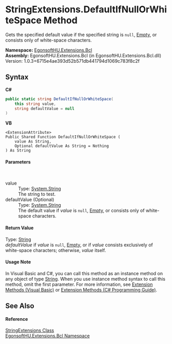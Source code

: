 # StringExtensions.DefaultIfNullOrWhiteSpace Method 
 

Gets the specified default value if the specified string is `null`, <a href="https://docs.microsoft.com/dotnet/api/system.string.empty" target="_blank" rel="noopener noreferrer">Empty</a>, or consists only of white-space characters.

**Namespace:**&nbsp;<a href="N_EgonsoftHU_Extensions_Bcl.md">EgonsoftHU.Extensions.Bcl</a><br />**Assembly:**&nbsp;EgonsoftHU.Extensions.Bcl (in EgonsoftHU.Extensions.Bcl.dll) Version: 1.0.3+6715e4ae393d52b571db441794d1069c783f8c2f

## Syntax

**C#**<br />
``` C#
public static string DefaultIfNullOrWhiteSpace(
	this string value,
	string defaultValue = null
)
```

**VB**<br />
``` VB
<ExtensionAttribute>
Public Shared Function DefaultIfNullOrWhiteSpace ( 
	value As String,
	Optional defaultValue As String = Nothing
) As String
```


#### Parameters
&nbsp;<dl><dt>value</dt><dd>Type: <a href="https://docs.microsoft.com/dotnet/api/system.string" target="_blank" rel="noopener noreferrer">System.String</a><br />The string to test.</dd><dt>defaultValue (Optional)</dt><dd>Type: <a href="https://docs.microsoft.com/dotnet/api/system.string" target="_blank" rel="noopener noreferrer">System.String</a><br />The default value if *value* is `null`, <a href="https://docs.microsoft.com/dotnet/api/system.string.empty" target="_blank" rel="noopener noreferrer">Empty</a>, or consists only of white-space characters.</dd></dl>

#### Return Value
Type: <a href="https://docs.microsoft.com/dotnet/api/system.string" target="_blank" rel="noopener noreferrer">String</a><br />*defaultValue* if *value* is `null`, <a href="https://docs.microsoft.com/dotnet/api/system.string.empty" target="_blank" rel="noopener noreferrer">Empty</a>, or if *value* consists exclusively of white-space characters; otherwise, *value* itself.

#### Usage Note
In Visual Basic and C#, you can call this method as an instance method on any object of type <a href="https://docs.microsoft.com/dotnet/api/system.string" target="_blank" rel="noopener noreferrer">String</a>. When you use instance method syntax to call this method, omit the first parameter. For more information, see <a href="https://docs.microsoft.com/dotnet/visual-basic/programming-guide/language-features/procedures/extension-methods" target="_blank" rel="noopener noreferrer">Extension Methods (Visual Basic)</a> or <a href="https://docs.microsoft.com/dotnet/csharp/programming-guide/classes-and-structs/extension-methods" target="_blank" rel="noopener noreferrer">Extension Methods (C# Programming Guide)</a>.

## See Also


#### Reference
<a href="T_EgonsoftHU_Extensions_Bcl_StringExtensions.md">StringExtensions Class</a><br /><a href="N_EgonsoftHU_Extensions_Bcl.md">EgonsoftHU.Extensions.Bcl Namespace</a><br />